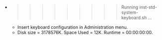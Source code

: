 * >>>>>>>>> Running inst-std-system-keyboard.sh ...
  * Insert keyboard configuration in Administration menu.
  * Disk size = 3178576K. Space Used = 12K. Runtime = 00:00:00:00.
